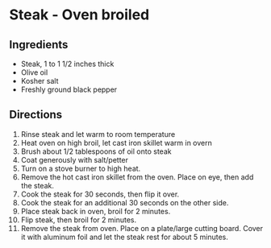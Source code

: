 # Steak - Oven broiled

## Ingredients

* Steak, 1 to 1 1/2 inches thick
* Olive oil
* Kosher salt
* Freshly ground black pepper

## Directions

1. Rinse steak and let warm to room temperature
2. Heat oven on high broil, let cast iron skillet warm in overn
3. Brush about 1/2 tablespoons of oil onto steak
4. Coat generously with salt/petter
5. Turn on a stove burner to high heat.
6. Remove the hot cast iron skillet from the oven. Place on eye, then add the steak. 
7. Cook the steak for 30 seconds, then flip it over.
8. Cook the steak for an additional 30 seconds on the other side. 
9. Place steak back in oven, broil for 2 minutes.
10. Flip steak, then broil for 2 minutes.
11. Remove the steak from oven. Place on a plate/large cutting board. Cover it with aluminum foil and let the steak rest for about 5 minutes.
